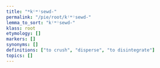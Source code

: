 ```yaml
---
title: "*k⁽ʷ⁾sewd-"
permalink: "/pie/root/k⁽ʷ⁾sewd-"
lemma_to_sort: "k⁽ʷ⁾sewd-"
klass: root
etymology: []
markers: []
synonyms: []
definitions: ["to crush", "disperse", "to disintegrate"]
topics: []
---
```

